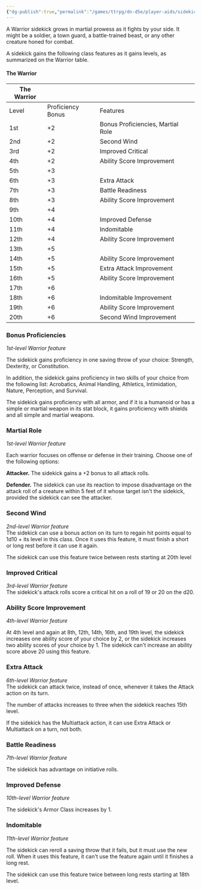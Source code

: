 ```yaml
---
{"dg-publish":true,"permalink":"/games/ttrpg/dn-d5e/player-aids/sidekicks/sidekick-specialisations/sidekick-warrior/","tags":["TTRPG/DND/5e"],"noteIcon":""}
---
```



A Warrior sidekick grows in martial prowess as it fights by your side. It might be a soldier, a town guard, a battle-trained beast, or any other creature honed for combat.

A sidekick gains the following class features as it gains levels, as summarized on the Warrior table.

#### The Warrior

|The Warrior|   |   |   |   |
|---|---|---|---|---|
|Level|Proficiency Bonus|Features|
|1st|+2|Bonus Proficiencies, Martial Role|
|2nd|+2|Second Wind|
|3rd|+2|Improved Critical|
|4th|+2|Ability Score Improvement|
|5th|+3||
|6th|+3|Extra Attack|
|7th|+3|Battle Readiness|
|8th|+3|Ability Score Improvement|
|9th|+4||
|10th|+4|Improved Defense|
|11th|+4|Indomitable|
|12th|+4|Ability Score Improvement|
|13th|+5||
|14th|+5|Ability Score Improvement|
|15th|+5|Extra Attack Improvement|
|16th|+5|Ability Score Improvement|
|17th|+6||
|18th|+6|Indomitable Improvement|
|19th|+6|Ability Score Improvement|
|20th|+6|Second Wind Improvement|

### Bonus Proficiencies

_1st-level Warrior feature_

The sidekick gains proficiency in one saving throw of your choice: Strength, Dexterity, or Constitution.

In addition, the sidekick gains proficiency in two skills of your choice from the following list: Acrobatics, Animal Handling, Athletics, Intimidation, Nature, Perception, and Survival.

The sidekick gains proficiency with all armor, and if it is a humanoid or has a simple or martial weapon in its stat block, it gains proficiency with shields and all simple and martial weapons.

### Martial Role

_1st-level Warrior feature_

Each warrior focuses on offense or defense in their training. Choose one of the following options:

**Attacker.** The sidekick gains a +2 bonus to all attack rolls.

**Defender.** The sidekick can use its reaction to impose disadvantage on the attack roll of a creature within 5 feet of it whose target isn't the sidekick, provided the sidekick can see the attacker.

### Second Wind

_2nd-level Warrior feature_  
The sidekick can use a bonus action on its turn to regain hit points equal to 1d10 + its level in this class. Once it uses this feature, it must finish a short or long rest before it can use it again.

The sidekick can use this feature twice between rests starting at 20th level

### Improved Critical

_3rd-level Warrior feature_  
The sidekick's attack rolls score a critical hit on a roll of 19 or 20 on the d20.

### Ability Score Improvement

_4th-level Warrior feature_

At 4th level and again at 8th, 12th, 14th, 16th, and 19th level, the sidekick increases one ability score of your choice by 2, or the sidekick increases two ability scores of your choice by 1. The sidekick can't increase an ability score above 20 using this feature.

### Extra Attack

_6th-level Warrior feature_  
The sidekick can attack twice, instead of once, whenever it takes the Attack action on its turn.

The number of attacks increases to three when the sidekick reaches 15th level.

If the sidekick has the Multiattack action, it can use Extra Attack or Multiattack on a turn, not both.

### Battle Readiness

_7th-level Warrior feature_

The sidekick has advantage on initiative rolls.

### Improved Defense

_10th-level Warrior feature_

The sidekick's Armor Class increases by 1.

### Indomitable

_11th-level Warrior feature_

The sidekick can reroll a saving throw that it fails, but it must use the new roll. When it uses this feature, it can't use the feature again until it finishes a long rest.

The sidekick can use this feature twice between long rests starting at 18th level.

